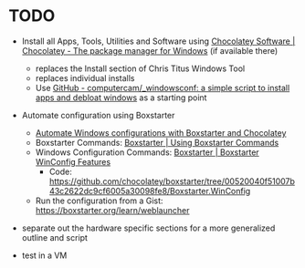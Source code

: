 # TODO

- Install all Apps, Tools, Utilities and Software using [Chocolatey Software | Chocolatey - The package manager for Windows](https://chocolatey.org/) (if available there)
  - replaces the Install section of Chris Titus Windows Tool
  - replaces individual installs
  - Use [GitHub - computercam/_windowsconf: a simple script to install apps and debloat windows](https://github.com/computercam/_windowsconf) as a starting point    

- Automate configuration using Boxstarter
  - [Automate Windows configurations with Boxstarter and Chocolatey](https://www.techtarget.com/searchitoperations/tutorial/Automate-Windows-configurations-with-Boxstarter-and-Chocolatey)
  - Boxstarter Commands: [Boxstarter | Using Boxstarter Commands](https://boxstarter.org/usingboxstarter)
  - Windows Configuration Commands: [Boxstarter | Boxstarter WinConfig Features](https://boxstarter.org/winconfig)
    - Code: https://github.com/chocolatey/boxstarter/tree/00520040f51007b43c2622dc9cf6005a30098fe8/Boxstarter.WinConfig
  - Run the configuration from a Gist: https://boxstarter.org/learn/weblauncher

- separate out the hardware specific sections for a more generalized outline and script
- test in a VM
